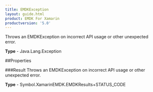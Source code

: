 ```yaml
---
title: EMDKException
layout: guide.html
product: EMDK For Xamarin 
productversion: '5.0' 
---
```

Throws an EMDKException on incorrect API usage or other unexpected error.

**Type** - Java.Lang.Exception

##Properties

###Result
Throws an EMDKException on incorrect API usage or other unexpected error.

**Type** - Symbol.XamarinEMDK.EMDKResults+STATUS_CODE
